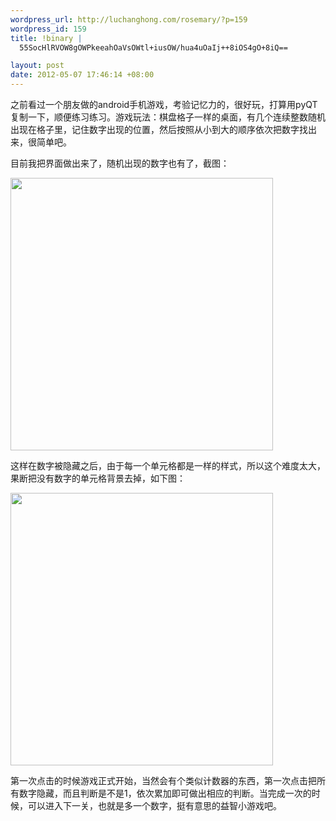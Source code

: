 ```yaml
--- 
wordpress_url: http://luchanghong.com/rosemary/?p=159
wordpress_id: 159
title: !binary |
  55SocHlRVOW8gOWPkeeahOaVsOWtl+iusOW/hua4uOaIj++8iOS4gO+8iQ==

layout: post
date: 2012-05-07 17:46:14 +08:00
---
```

之前看过一个朋友做的android手机游戏，考验记忆力的，很好玩，打算用pyQT复制一下，顺便练习练习。游戏玩法：棋盘格子一样的桌面，有几个连续整数随机出现在格子里，记住数字出现的位置，然后按照从小到大的顺序依次把数字找出来，很简单吧。

目前我把界面做出来了，随机出现的数字也有了，截图：

<a href="http://luchanghong.com/rosemary/wp-content/uploads/2012/05/memory.jpg"><img class="alignnone size-full wp-image-160" title="memory" src="http://luchanghong.com/rosemary/wp-content/uploads/2012/05/memory.jpg" alt="" width="420" height="436" /></a>

这样在数字被隐藏之后，由于每一个单元格都是一样的样式，所以这个难度太大，果断把没有数字的单元格背景去掉，如下图：

<a href="http://luchanghong.com/rosemary/wp-content/uploads/2012/05/memory2.jpg"><img class="alignnone size-full wp-image-161" title="memory2" src="http://luchanghong.com/rosemary/wp-content/uploads/2012/05/memory2.jpg" alt="" width="420" height="436" /></a>

第一次点击的时候游戏正式开始，当然会有个类似计数器的东西，第一次点击把所有数字隐藏，而且判断是不是1，依次累加即可做出相应的判断。当完成一次的时候，可以进入下一关，也就是多一个数字，挺有意思的益智小游戏吧。
